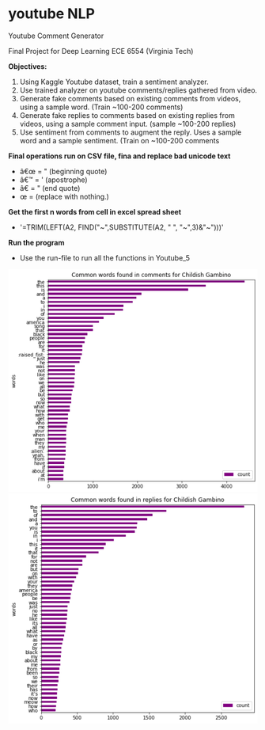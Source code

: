 # youtube NLP
Youtube Comment Generator

Final Project for Deep Learning ECE 6554 (Virginia Tech)

**Objectives:**
1. Using Kaggle Youtube dataset, train a sentiment analyzer.
2. Use trained analyzer on youtube comments/replies gathered from video.
2. Generate fake comments based on existing comments from videos, using a sample word. (Train ~100-200 comments)
2. Generate fake replies to comments based on existing replies from videos, using a sample comment input. (sample ~100-200 replies)
3. Use sentiment from comments to augment the reply. Uses a sample word and a sample sentiment. (Train on ~100-200 comments


**Final operations run on CSV file, fina and replace bad unicode text**
* â€œ = " (beginning quote)
* â€™ = ' (apostrophe)
* â€ = " (end quote)
* œ = (replace with nothing.)

**Get the first n words from cell in excel spread sheet**
- '=TRIM(LEFT(A2, FIND("~",SUBSTITUTE(A2, " ", "~",3)&"~")))'

**Run the program**
- Use the run-file to run all the functions in Youtube_5


![alt text](https://github.com/beric7/youtube_NLP/blob/main/Figure%201.png)
![alt text](https://github.com/beric7/youtube_NLP/blob/main/Figure%202.png)
